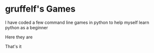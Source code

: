 # gruffelf's Games
I have coded a few command line games in python to help myself learn python as a beginner

Here they are

That's it

